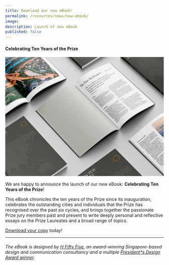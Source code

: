 ```yaml
---
title: Download our new eBook!
permalink: /resources/news/new-ebook/
image: 
description: Launch of new eBook 
published: false
---
```


#### **Celebrating Ten Years of the Prize**

![Celebrating Ten Years of the Prize](/images/features/2022/lky-book.jpg/)

We are happy to announce the launch of our new eBook: **Celebrating Ten Years of the Prize**! 

This eBook chronicles the ten years of the Prize since its inauguration, celebrates the outstanding cities and individuals that the Prize has recognised over the past six cycles, and brings together the passionate Prize jury members past and present to write deeply personal and reflective essays on the Prize Laureates and a broad range of topics. 

[Download your copy](/documents/Celebrating-Ten-Years-of-the-Prize.pdf) today! 

---

###### The eBook is designed by [H Fifty Five](https://www.h55studio.com), an award-winning Singapore-based design and communication consultancy and a multiple [President*s Design Award winner](https://pda.designsingapore.org/presidents-design-award/award-recipients/2012/hanson-ho.html). 


